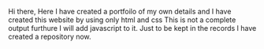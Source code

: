 Hi there,
Here I have created a portfoilo of my own details and I have created this website by using only html and css
This is not a complete output furthure I will add javascript to it. Just to be kept in the records I have created a repository now.
